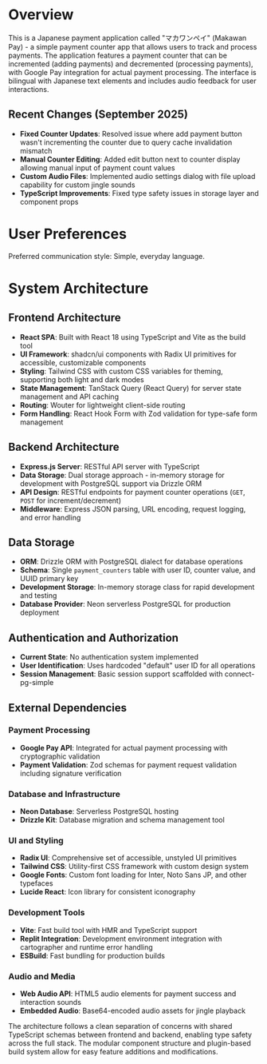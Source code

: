 # Overview

This is a Japanese payment application called "マカワンペイ" (Makawan Pay) - a simple payment counter app that allows users to track and process payments. The application features a payment counter that can be incremented (adding payments) and decremented (processing payments), with Google Pay integration for actual payment processing. The interface is bilingual with Japanese text elements and includes audio feedback for user interactions.

## Recent Changes (September 2025)
- **Fixed Counter Updates**: Resolved issue where add payment button wasn't incrementing the counter due to query cache invalidation mismatch
- **Manual Counter Editing**: Added edit button next to counter display allowing manual input of payment count values
- **Custom Audio Files**: Implemented audio settings dialog with file upload capability for custom jingle sounds
- **TypeScript Improvements**: Fixed type safety issues in storage layer and component props

# User Preferences

Preferred communication style: Simple, everyday language.

# System Architecture

## Frontend Architecture
- **React SPA**: Built with React 18 using TypeScript and Vite as the build tool
- **UI Framework**: shadcn/ui components with Radix UI primitives for accessible, customizable components
- **Styling**: Tailwind CSS with custom CSS variables for theming, supporting both light and dark modes
- **State Management**: TanStack Query (React Query) for server state management and API caching
- **Routing**: Wouter for lightweight client-side routing
- **Form Handling**: React Hook Form with Zod validation for type-safe form management

## Backend Architecture
- **Express.js Server**: RESTful API server with TypeScript
- **Data Storage**: Dual storage approach - in-memory storage for development with PostgreSQL support via Drizzle ORM
- **API Design**: RESTful endpoints for payment counter operations (`GET`, `POST` for increment/decrement)
- **Middleware**: Express JSON parsing, URL encoding, request logging, and error handling

## Data Storage
- **ORM**: Drizzle ORM with PostgreSQL dialect for database operations
- **Schema**: Single `payment_counters` table with user ID, counter value, and UUID primary key
- **Development Storage**: In-memory storage class for rapid development and testing
- **Database Provider**: Neon serverless PostgreSQL for production deployment

## Authentication and Authorization
- **Current State**: No authentication system implemented
- **User Identification**: Uses hardcoded "default" user ID for all operations
- **Session Management**: Basic session support scaffolded with connect-pg-simple

## External Dependencies

### Payment Processing
- **Google Pay API**: Integrated for actual payment processing with cryptographic validation
- **Payment Validation**: Zod schemas for payment request validation including signature verification

### Database and Infrastructure
- **Neon Database**: Serverless PostgreSQL hosting
- **Drizzle Kit**: Database migration and schema management tool

### UI and Styling
- **Radix UI**: Comprehensive set of accessible, unstyled UI primitives
- **Tailwind CSS**: Utility-first CSS framework with custom design system
- **Google Fonts**: Custom font loading for Inter, Noto Sans JP, and other typefaces
- **Lucide React**: Icon library for consistent iconography

### Development Tools
- **Vite**: Fast build tool with HMR and TypeScript support
- **Replit Integration**: Development environment integration with cartographer and runtime error handling
- **ESBuild**: Fast bundling for production builds

### Audio and Media
- **Web Audio API**: HTML5 audio elements for payment success and interaction sounds
- **Embedded Audio**: Base64-encoded audio assets for jingle playback

The architecture follows a clean separation of concerns with shared TypeScript schemas between frontend and backend, enabling type safety across the full stack. The modular component structure and plugin-based build system allow for easy feature additions and modifications.